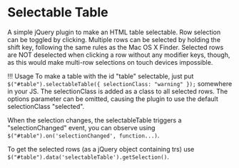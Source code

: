 Selectable Table
======================

A simple jQuery plugin to make an HTML table selectable. Row selection can be toggled by clicking. Multiple rows can be selected by holding the shift key, following the same rules as the Mac OS X Finder. Selected rows are NOT deselected when clicking a row without any modifier keys, though, as this would make multi-row selections on touch devices impossible.

!!! Usage
To make a table with the id "table" selectable, just put `$("#table").selectableTable({ selectionClass: "warning" });` somewhere in your JS. The selectionClass is added as a class to all selected rows. The options parameter can be omitted, causing the plugin to use the default selectionClass "selected". 

When the selection changes, the selectableTable triggers a "selectionChanged" event, you can observe using `$("#table").on('selectionChanged', function...)`.

To get the selected rows (as a jQuery object containing trs) use `$("#table").data('selectableTable').getSelection()`.